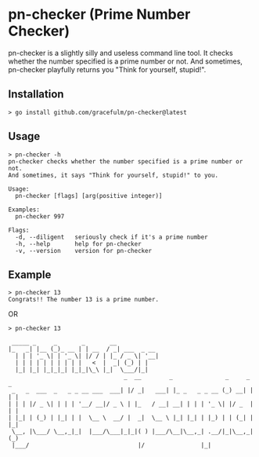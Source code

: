 # pn-checker (Prime Number Checker)

pn-checker is a slightly silly and useless command line tool.
It checks whether the number specified is a prime number or not.
And sometimes, pn-checker playfully returns you "Think for yourself, stupid!".

## Installation

```shell
> go install github.com/gracefulm/pn-checker@latest
```

## Usage

```shell
> pn-checker -h
pn-checker checks whether the number specified is a prime number or not.
And sometimes, it says "Think for yourself, stupid!" to you.

Usage:
  pn-checker [flags] [arg(positive integer)]

Examples:
  pn-checker 997

Flags:
  -d, --diligent   seriously check if it's a prime number
  -h, --help       help for pn-checker
  -v, --version    version for pn-checker
```

## Example

```text
> pn-checker 13
Congrats!! The number 13 is a prime number.
```

OR

```text
> pn-checker 13

 _____ _     _       _       __
|_   _| |__ (_)_ __ | | __  / _| ___  _ __
  | | | '_ \| | '_ \| |/ / | |_ / _ \| '__|
  | | | | | | | | | |   <  |  _| (_) | |
  |_| |_| |_|_|_| |_|_|\_\ |_|  \___/|_|
                                 _  __        _               _     _   _
 _   _  ___  _   _ _ __ ___  ___| |/ _|   ___| |_ _   _ _ __ (_) __| | | |
| | | |/ _ \| | | | '__/ __|/ _ \ | |_   / __| __| | | | '_ \| |/ _  | | |
| |_| | (_) | |_| | |  \__ \  __/ |  _|  \__ \ |_| |_| | |_) | | (_| | |_|
 \__, |\___/ \__,_|_|  |___/\___|_|_|( ) |___/\__|\__,_| .__/|_|\__,_| (_)
 |___/                               |/                |_|

```
